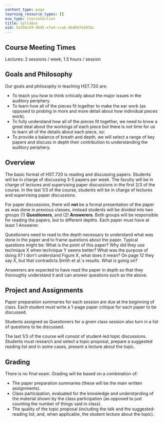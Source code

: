 ```yaml
---
content_type: page
learning_resource_types: []
ocw_type: CourseSection
title: Syllabus
uid: 5e35bcb9-9645-e7a4-ccab-bbd04fe593bc
---
```


Course Meeting Times
--------------------

Lectures: 2 sessions / week, 1.5 hours / session

Goals and Philosophy
--------------------

Our goals and philosophy in teaching HST.720 are:

*   To teach you how to think critically about the major issues in the auditory periphery.
*   To learn how all of the pieces fit together to make the ear work (as opposed to probing in more and more detail about how individual pieces work).
*   To fully understand how all of the pieces fit together, we need to know a great deal about the workings of each piece but there is not time for us to learn all of the details about each piece, so:
*   To provide a balance of breath and depth, we will select a range of key papers and discuss in depth their contribution to understanding the auditory periphery.

Overview
--------

The basic format of HST.720 is reading and discussing papers. Students will be in charge of discussing 3-5 papers per week. The faculty will be in charge of lectures and supervising paper discussions in the first 2/3 of the course. In the last 1/3 of the course, students will be in charge of lectures and supervising paper discussions.

For paper discussions, there will **not** be a formal presentation of the paper as was done in previous classes, instead students will be divided into two groups (1) **Questioners**, and (2) **Answerers**. Both groups will be responsible for reading the papers, but to different depths. Each paper must have at least 1 Answerer.

Questioners need to read to the depth necessary to understand what was done in the paper and to frame questions about the paper. Typical questions might be: What is the point of this paper? Why did they use technique X when technique Y seems better? What was the purpose of doing X? I don't understand Figure X, what does it mean? On page 12 they say X, but that contradicts Smith et al.'s results. What is going on?

Answerers are expected to have read the paper in depth so that they thoroughly understand it and can answer questions such as the above.

Project and Assignments
-----------------------

Paper preparation summaries for each session are due at the beginning of class. Each student must write a 1-page paper critique for each paper to be discussed.

Students assigned as Questioners for a given class session also turn in a list of questions to be discussed.

The last 1/3 of the course will consist of student-led topic discussions. Students must research and select a topic proposal, prepare a suggested reading list and in some cases, present a lecture about the topic.

Grading
-------

There is no final exam. Grading will be based on a combination of:

*   The paper preparation summaries (these will be the main written assignments).
*   Class participation, evaluated for the knowledge and understanding of the material shown by the class participation (as opposed to just counting the number of things said in class).
*   The quality of the topic proposal (including the talk and the suggested-reading list, and, when applicable, the student lecture about the topic).